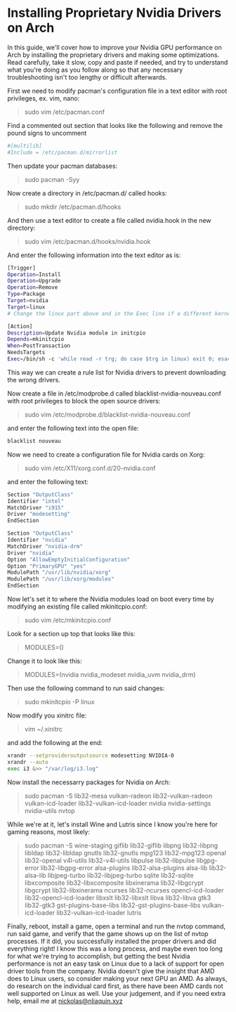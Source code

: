 # Installing Proprietary Nvidia Drivers on Arch
In this guide, we'll cover how to improve your Nvidia GPU performance on Arch by installing the proprietary drivers and making some optimizations. Read carefully, take it slow, copy and paste if needed, and try to understand what you're doing as you follow along so that any necessary troubleshooting isn't too lengthy or difficult afterwards.

First we need to modify pacman's configuration file in a text editor with root privileges, ex. vim, nano:
> sudo vim /etc/pacman.conf

Find a commented out section that looks like the following and remove the pound signs to uncomment
```bash
#[multilib]
#Include = /etc/pacman.d/mirrorlist
```

Then update your pacman databases:
> sudo pacman -Syy

Now create a directory in /etc/pacman.d/ called hooks:
> sudo mkdir /etc/pacman.d/hooks

And then use a text editor to create a file called nvidia.hook in the new directory:
> sudo vim /etc/pacman.d/hooks/nvidia.hook

And enter the following information into the text editor as is:
```bash
[Trigger]
Operation=Install
Operation=Upgrade
Operation=Remove
Type=Package
Target=nvidia
Target=linux
# Change the linux part above and in the Exec line if a different kernel is used

[Action]
Description=Update Nvidia module in initcpio
Depends=mkinitcpio
When=PostTransaction
NeedsTargets
Exec=/bin/sh -c 'while read -r trg; do case $trg in linux) exit 0; esac; done; /usr/bin/mkinitcpio -P'
```

This way we can create a rule list for Nvidia drivers to prevent downloading the wrong drivers.

Now create a file in /etc/modprobe.d called blacklist-nvidia-nouveau.conf with root privileges to block the open source drivers:
> sudo vim /etc/modprobe.d/blacklist-nvidia-nouveau.conf

and enter the following text into the open file:
```bash
blacklist nouveau
```

Now we need to create a configuration file for Nvidia cards on Xorg:
> sudo vim /etc/X11/xorg.conf.d/20-nvidia.conf

and enter the following text:
```bash
Section "OutputClass"
Identifier "intel"
MatchDriver "i915"
Driver "modesetting"
EndSection

Section "OutputClass"
Identifier "nvidia"
MatchDriver "nvidia-drm"
Driver "nvidia"
Option "AllowEmptyInitialConfiguration"
Option "PrimaryGPU" "yes"
ModulePath "/usr/lib/nvidia/xorg"
ModulePath "/usr/lib/xorg/modules"
EndSection
```

Now let's set it to where the Nvidia modules load on boot every time by modifying an existing file called mkinitcpio.conf:
> sudo vim /etc/mkinitcpio.conf

Look for a section up top that looks like this:
> MODULES=()

Change it to look like this:
> MODULES=(nvidia nvidia_modeset nvidia_uvm nvidia_drm)

Then use the following command to run said changes:
> sudo mkinitcpio -P linux

Now modify you xinitrc file:
> vim ~/.xinitrc

and add the following at the end:
```bash
xrandr --setprovideroutputsource modesetting NVIDIA-0
xrandr --auto
exec i3 &>> "/var/log/i3.log"
```

Now install the necessarry packages for Nvidia on Arch:
> sudo pacman -S lib32-mesa vulkan-radeon lib32-vulkan-radeon vulkan-icd-loader lib32-vulkan-icd-loader nvidia nvidia-settings nvidia-utils nvtop

While we're at it, let's install Wine and Lutris since I know you're here for gaming reasons, most likely:
> sudo pacman -S wine-staging giflib lib32-giflib libpng lib32-libpng libldap lib32-libldap gnutls lib32-gnutls mpg123 lib32-mpg123 openal lib32-openal v4l-utils lib32-v4l-utils libpulse lib32-libpulse libgpg-error lib32-libgpg-error alsa-plugins lib32-alsa-plugins alsa-lib lib32-alsa-lib libjpeg-turbo lib32-libjpeg-turbo sqlite lib32-sqlite libxcomposite lib32-libxcomposite libxinerama lib32-libgcrypt libgcrypt lib32-libxinerama ncurses lib32-ncurses opencl-icd-loader lib32-opencl-icd-loader libxslt lib32-libxslt libva lib32-libva gtk3 lib32-gtk3 gst-plugins-base-libs lib32-gst-plugins-base-libs vulkan-icd-loader lib32-vulkan-icd-loader lutris

Finally, reboot, install a game, open a terminal and run the nvtop command, run said game, and verify that the game shows up on the list of nvtop processes. If it did, you successfully installed the proper drivers and did everything right! I know this was a long process, and maybe even too long for what we're trying to accomplish, but getting the best Nvidia performance is not an easy task on Linux due to a lack of support for open driver tools from the company. Nvidia doesn't give the insight that AMD does to Linux users, so consider making your next GPU an AMD. As always, do research on the individual card first, as there have been AMD cards not well supported on Linux as well. Use your judgement, and if you need extra help, email me at nickolas@nliaquin.xyz

